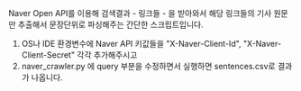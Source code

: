 Naver Open API를 이용해 검색결과 - 링크들 - 을 받아와서 해당 링크들의 기사 원문만 추출해서 문장단위로 파싱해주는 간단한 스크립트입니다.

1) OS나 IDE 환경변수에 Naver API 키값들을 "X-Naver-Client-Id", "X-Naver-Client-Secret" 각각 추가해주시고
2) naver_crawler.py 에 query 부분을 수정하면서 실행하면 sentences.csv로 결과가 나옵니다.
